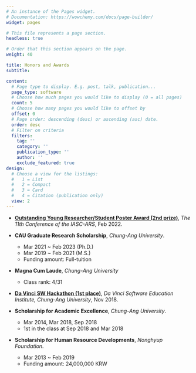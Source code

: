 ```yaml
---
# An instance of the Pages widget.
# Documentation: https://wowchemy.com/docs/page-builder/
widget: pages

# This file represents a page section.
headless: true

# Order that this section appears on the page.
weight: 40

title: Honors and Awards
subtitle: 

content:
  # Page type to display. E.g. post, talk, publication...
  page_type: software
  # Choose how much pages you would like to display (0 = all pages)
  count: 5
  # Choose how many pages you would like to offset by
  offset: 0
  # Page order: descending (desc) or ascending (asc) date.
  order: desc
  # Filter on criteria
  filters:
    tag: ''
    category: ''
    publication_type: ''
    author: ''
    exclude_featured: true
design:
  # Choose a view for the listings:
  #   1 = List
  #   2 = Compact
  #   3 = Card
  #   4 = Citation (publication only)
  view: 2
---
```


<!--
{{% callout note %}}
Quickly discover relevant content by [filtering publications](./publication/).
{{% /callout %}}
-->

- [**Outstanding Young Researcher/Student Poster Award (2nd prize)**](http://iascars.org/albums/iasc-ars-2022-in-kyoto/), *The 11th Conference of the IASC-ARS*, Feb 2022.

- **CAU Graduate Research Scholarship**, *Chung-Ang University*.
  - Mar 2021 ~ Feb 2023 (Ph.D.)
  - Mar 2019 ~ Feb 2021 (M.S.)
  - Funding amount: Full-tuition

- **Magna Cum Laude**, *Chung-Ang University*
  - Class rank: 4/31

- [**Da Vinci SW Hackathon (1st place)**](https://news.cau.ac.kr/cms/FR_CON/BoardView.do?MENU_ID=10&CONTENTS_NO=&SITE_NO=5&BOARD_SEQ=1&BOARD_CATEGORY_NO=&P_TAB_NO=&TAB_NO=&BBS_SEQ=5530), *Da Vinci Software Education Institute, Chung-Ang University*, Nov 2018.

- **Scholarship for Academic Excellence**, *Chung-Ang University*.
  - Mar 2014, Mar 2018, Sep 2018
  - 1st in the class at Sep 2018 and Mar 2018
  
- **Scholarship for Human Resource Developments**, *Nonghyup Foundation*.
  - Mar 2013 ~ Feb 2019
  - Funding amount: 24,000,000 KRW

<!--
## Grants

- **CAU Graduate Research Scholarship**, Chung-Ang University.
  - Mar 2021 ~ Feb 2023 (Ph.D.)
  - Mar 2019 ~ Feb 2021 (M.S.)
  - Funding amount: Full-tuition

- **Scholarship for Academic Excellence**, Chung-Ang University.
  - Mar 2014,  Mar 2018, Sep 2018
  - Funding amount: 35%, 65%, and 65% tuition, respectively

- **Scholarship for Human Resource Developments**, Nonghyup Foundation.
  - Mar 2013 ~ Feb 2019
  - Funding amount: ₩ 24,000,000



## Honors and Awards

- **Outstanding Young Researcher/Student Poster Award (2nd prize)**, The 11th Conference of the IASC-ARS, Feb 2022.

- **Da Vinci SW Hackathon (1st place)**, Da Vinci Software Education Institute, Chung-Ang University, Nov 2018.
-->
